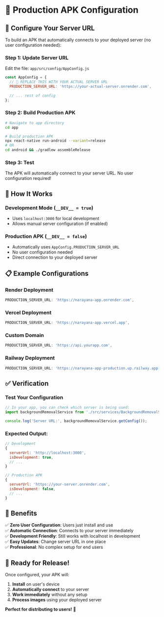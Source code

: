 # 🚀 Production APK Configuration

## 📱 **Configure Your Server URL**

To build an APK that automatically connects to your deployed server (no user configuration needed):

### **Step 1: Update Server URL**

Edit the file: `app/src/config/AppConfig.js`

```javascript
const AppConfig = {
  // 🚀 REPLACE THIS WITH YOUR ACTUAL SERVER URL
  PRODUCTION_SERVER_URL: 'https://your-actual-server.onrender.com',
  
  // ... rest of config
};
```

### **Step 2: Build Production APK**

```bash
# Navigate to app directory
cd app

# Build production APK
npx react-native run-android --variant=release
# OR
cd android && ./gradlew assembleRelease
```

### **Step 3: Test**

The APK will automatically connect to your server URL. No user configuration required!

## 🔧 **How It Works**

### **Development Mode (`__DEV__ = true`)**
- Uses `localhost:3000` for local development
- Allows manual server configuration (if enabled)

### **Production APK (`__DEV__ = false`)**
- Automatically uses `AppConfig.PRODUCTION_SERVER_URL`
- No user configuration needed
- Direct connection to your deployed server

## 📋 **Example Configurations**

### **Render Deployment**
```javascript
PRODUCTION_SERVER_URL: 'https://narayana-app.onrender.com',
```

### **Vercel Deployment**
```javascript
PRODUCTION_SERVER_URL: 'https://narayana-app.vercel.app',
```

### **Custom Domain**
```javascript
PRODUCTION_SERVER_URL: 'https://api.yourapp.com',
```

### **Railway Deployment**
```javascript
PRODUCTION_SERVER_URL: 'https://narayana-app-production.up.railway.app',
```

## ✅ **Verification**

### **Test Your Configuration**
```javascript
// In your app, you can check which server is being used:
import backgroundRemovalService from './src/services/BackgroundRemovalService';

console.log('Server URL:', backgroundRemovalService.getConfig());
```

### **Expected Output:**
```javascript
// Development
{
  serverUrl: 'http://localhost:3000',
  isDevelopment: true,
  // ...
}

// Production APK
{
  serverUrl: 'https://your-server.onrender.com',
  isDevelopment: false,
  // ...
}
```

## 🎯 **Benefits**

✅ **Zero User Configuration**: Users just install and use  
✅ **Automatic Connection**: Connects to your server immediately  
✅ **Development Friendly**: Still works with localhost in development  
✅ **Easy Updates**: Change server URL in one place  
✅ **Professional**: No complex setup for end users  

## 🚀 **Ready for Release!**

Once configured, your APK will:
1. **Install** on user's device
2. **Automatically connect** to your server
3. **Work immediately** without any setup
4. **Process images** using your deployed server

**Perfect for distributing to users!** 🎉